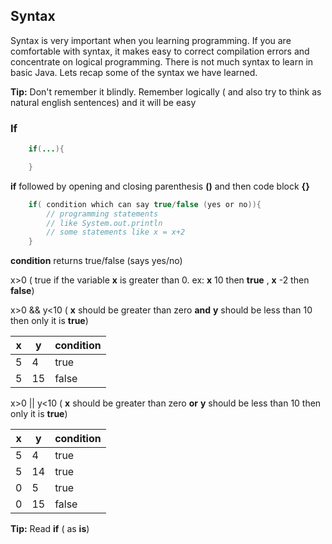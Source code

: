 ## Syntax
Syntax is very important when you learning programming. If you are comfortable with syntax, it makes easy to correct compilation errors and concentrate on logical programming. There is not much syntax to learn in basic Java. Lets recap some of the syntax we have learned.

__Tip:__ Don't remember it blindly. Remember logically ( and also try to think as natural english sentences) and it will be easy

### If
```java
    if(...){

    }
```
__if__ followed by opening and closing parenthesis __()__ and then code block __{}__

```java
    if( condition which can say true/false (yes or no)){
        // programming statements
        // like System.out.println
        // some statements like x = x+2
    }
```
__condition__ returns true/false (says yes/no)
     
x>0  ( true if the variable __x__ is greater than 0. ex: __x__ 10 then __true__ , __x__ -2 then __false__)

x>0 && y<10  ( __x__ should be greater than zero __and__  __y__ should be less than 10 then only it is __true__)
   
   |    x   |  y     |   condition |
   | -----  | --     | ----------  |
   |   5    |  4     |      true   |
   |   5    |  15    |      false  |

x>0 || y<10  ( __x__ should be greater than zero __or__  __y__ should be less than 10 then only it is __true__)
   
   |    x   |  y     |   condition |
   | -----  | --     | ----------  |
   |   5    |  4     |      true   |
   |   5    |  14    |      true   |
   |   0    |   5    |      true   |
   |   0    |  15    |      false  |

__Tip:__ Read __if__ ( as __is__)
